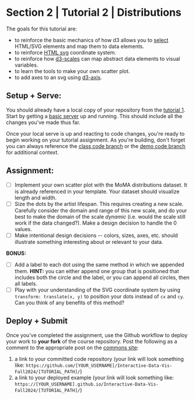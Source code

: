 # Section 2 | Tutorial 2 | Distributions

The goals for this tutorial are:

- to reinforce the basic mechanics of how d3 allows you to [select](https://github.com/d3/d3-selection) HTML/SVG elements and map them to data elements.
- to reinforce [HTML svg](https://developer.mozilla.org/en-US/docs/Web/SVG/Element/svg) coordinate system.
- to reinforce how [d3-scales](https://github.com/d3/d3-scale) can map abstract data elements to visual variables.
- to learn the tools to make your own scatter plot.
- to add axes to an svg using [d3-axis](https://github.com/d3/d3-axis).

## Setup + Serve:

You should already have a local copy of your repository from the [tutorial 1](../1_1_getting_started/README.md). Start by getting a [basic server](../1_1_getting_started/3_BASIC_SERVER.md) up and running. This should include all the changes you've made thus far.

Once your local serve is up and reacting to code changes, you're ready to begin working on your tutorial assignment.
As you're building, don't forget you can always reference the [class code branch](https://github.com/InteractiveDataVis/Interactive-Data-Vis-Fall2024/tree/class/) or the [demo code branch](https://github.com/InteractiveDataVis/Interactive-Data-Vis-Fall2024/tree/demo/) for additional context.

## Assignment:

- [ ] Implement your own scatter plot with the MoMA distributions dataset. It is already referenced in your template. Your dataset should visualize length and width.
- [ ] Size the dots by the artist lifespan. This requires creating a new scale. Carefully consider the domain and range of this new scale, and do your best to make the domain of the scale *dynamic* (i.e. would the scale still work if the data changed?). Make a design decision to handle the 0 values. 
- [ ] Make intentional design decisions -- colors, sizes, axes, etc. should illustrate something interesting about or relevant to your data.

**BONUS:**

- [ ] Add a label to each dot using the same method in which we appended them. **HINT:** you can either append one group that is positioned that includes both the circle and the label, or you can append all circles, then all labels.
- [ ] Play with your understanding of the SVG coordinate system by using `transform: translate(x, y)` to position your dots instead of `cx` and `cy`. Can you think of any benefits of this method?

## Deploy + Submit

Once you've completed the assignment, use the Github workflow to deploy your work to **your fork** of the course repository. Post the following as a comment to the appropriate post on the [commons site](https://data73200Fall2024.commons.gc.cuny.edu/):
1. a link to your committed code repository (your link will look something like: `https://github.com/[YOUR_USERNAME]/Interactive-Data-Vis-Fall2024/[TUTORIAL_PATH]/`)
2. a link to your deployed example (your link will look something like: `https://[YOUR_USERNAME].github.io/Interactive-Data-Vis-Fall2024/[TUTORIAL_PATH]/`)



